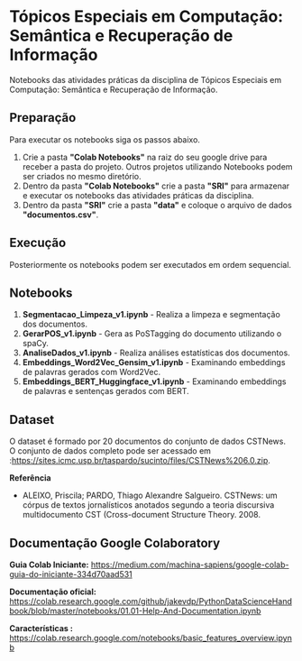 # Tópicos Especiais em Computação: Semântica e Recuperação de Informação

Notebooks das atividades práticas da disciplina de Tópicos Especiais em Computação: Semântica e Recuperação de Informação.

## **Preparação**

Para executar os notebooks siga os passos abaixo.
1. Crie a pasta **"Colab Notebooks"** na raiz do seu google drive para receber a pasta do projeto. Outros projetos utilizando Notebooks podem ser criados no mesmo diretório.
2. Dentro da pasta **"Colab Notebooks"** crie a pasta **"SRI"** para armazenar e executar os notebooks das atividades práticas da disciplina.
3. Dentro da pasta **"SRI"** crie a pasta **"data"** e coloque o arquivo de dados **"documentos.csv"**.

## **Execução**
Posteriormente os notebooks podem ser executados em ordem sequencial.

## Notebooks
1. **Segmentacao_Limpeza_v1.ipynb** - Realiza a limpeza e segmentação dos documentos.
2. **GerarPOS_v1.ipynb** - Gera as PoSTagging do documento utilizando o spaCy.
3. **AnaliseDados_v1.ipynb** - Realiza análises estatísticas dos documentos.
4. **Embeddings_Word2Vec_Gensim_v1.ipynb** - Examinando embeddings de palavras gerados com Word2Vec.
5. **Embeddings_BERT_Huggingface_v1.ipynb** - Examinando embeddings de palavras e sentenças gerados com BERT.

## Dataset
O dataset é formado por 20 documentos do conjunto de dados CSTNews. O conjunto de dados completo pode ser acessado em :https://sites.icmc.usp.br/taspardo/sucinto/files/CSTNews%206.0.zip.

**Referência**
- ALEIXO, Priscila; PARDO, Thiago Alexandre Salgueiro. CSTNews: um córpus de textos jornalísticos anotados segundo a teoria discursiva multidocumento CST (Cross-document Structure Theory. 2008.

## Documentação Google Colaboratory

**Guia Colab Iniciante:**
https://medium.com/machina-sapiens/google-colab-guia-do-iniciante-334d70aad531

**Documentação oficial:**
https://colab.research.google.com/github/jakevdp/PythonDataScienceHandbook/blob/master/notebooks/01.01-Help-And-Documentation.ipynb
 
**Características :**
https://colab.research.google.com/notebooks/basic_features_overview.ipynb